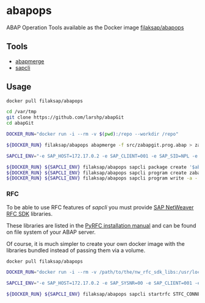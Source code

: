 # abapops

ABAP Operation Tools available as the Docker image [filaksap/abapops](https://hub.docker.com/r/filaksap/abapops)

## Tools

- [abapmerge](https://github.com/larshp/abapmerge/)
- [sapcli](https://github.com/jfilak/sapcli/)

## Usage

```bash
docker pull filaksap/abapops

cd /var/tmp
git clone https://github.com/larshp/abapGit
cd abapGit

DOCKER_RUN="docker run -i --rm -v $(pwd):/repo --workdir /repo"

${DOCKER_RUN} filaksap/abapops abapmerge -f src/zabapgit.prog.abap > zabapgit_full.prog.abap

SAPCLI_ENV="-e SAP_HOST=172.17.0.2 -e SAP_CLIENT=001 -e SAP_SID=NPL -e SAP_PORT=8000 -e SAP_SSL=no -e SAP_USER=DEVELOPER -e SAP_PASSWORD=****"

${DOCKER_RUN} ${SAPCLI_ENV} filaksap/abapops sapcli package create '$abapgit' 'Git client by Lars Hvam'
${DOCKER_RUN} ${SAPCLI_ENV} filaksap/abapops sapcli program create zabapgit 'compiled abapgit' '$abapgit'
${DOCKER_RUN} ${SAPCLI_ENV} filaksap/abapops sapcli program write -a - zabapgit_full.prog.abap
```

### RFC

To be able to use RFC features of *sapcli* you must provide
[SAP NetWeaver RFC SDK](https://support.sap.com/en/product/connectors/nwrfcsdk.html)
libraries.

These libraries are listed in the [PyRFC installation manual](https://sap.github.io/PyRFC/install.html#linux)
and can be found on file system of your ABAP server.

Of course, it is much simpler to create your own docker image with
the libraries bundled instead of passing them via a volume.

```bash
docker pull filaksap/abapops

DOCKER_RUN="docker run -i --rm -v /path/to/the/nw_rfc_sdk_libs:/usr/local/sap/nwrfcsdk/lib"

SAPCLI_ENV="-e SAP_HOST=172.17.0.2 -e SAP_SYSNR=00 -e SAP_CLIENT=001 -e SAP_SID=NPL -e SAP_USER=DEVELOPER -e SAP_PASSWORD=****"

${DOCKER_RUN} ${SAPCLI_ENV} filaksap/abapops sapcli startrfc STFC_CONNECTION '{"REQUTEXT":"ping"}'
```
